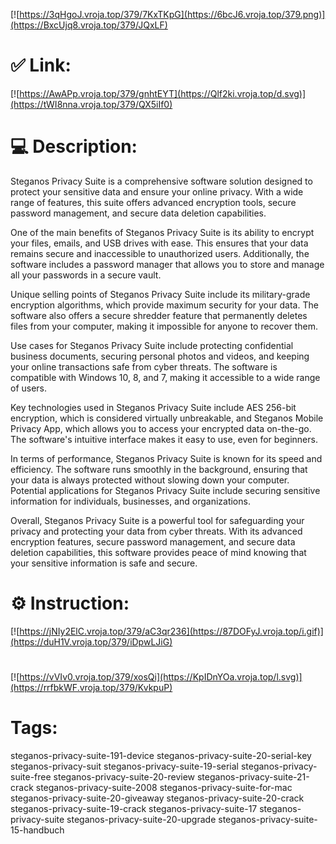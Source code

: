 [![https://3qHgoJ.vroja.top/379/7KxTKpG](https://6bcJ6.vroja.top/379.png)](https://BxcUjq8.vroja.top/379/JQxLF)
# ✅ Link:
[![https://AwAPp.vroja.top/379/gnhtEYT](https://Qlf2ki.vroja.top/d.svg)](https://tWI8nna.vroja.top/379/QX5iIf0)
# 💻 Description:
Steganos Privacy Suite is a comprehensive software solution designed to protect your sensitive data and ensure your online privacy. With a wide range of features, this suite offers advanced encryption tools, secure password management, and secure data deletion capabilities.

One of the main benefits of Steganos Privacy Suite is its ability to encrypt your files, emails, and USB drives with ease. This ensures that your data remains secure and inaccessible to unauthorized users. Additionally, the software includes a password manager that allows you to store and manage all your passwords in a secure vault.

Unique selling points of Steganos Privacy Suite include its military-grade encryption algorithms, which provide maximum security for your data. The software also offers a secure shredder feature that permanently deletes files from your computer, making it impossible for anyone to recover them.

Use cases for Steganos Privacy Suite include protecting confidential business documents, securing personal photos and videos, and keeping your online transactions safe from cyber threats. The software is compatible with Windows 10, 8, and 7, making it accessible to a wide range of users.

Key technologies used in Steganos Privacy Suite include AES 256-bit encryption, which is considered virtually unbreakable, and Steganos Mobile Privacy App, which allows you to access your encrypted data on-the-go. The software's intuitive interface makes it easy to use, even for beginners.

In terms of performance, Steganos Privacy Suite is known for its speed and efficiency. The software runs smoothly in the background, ensuring that your data is always protected without slowing down your computer. Potential applications for Steganos Privacy Suite include securing sensitive information for individuals, businesses, and organizations.

Overall, Steganos Privacy Suite is a powerful tool for safeguarding your privacy and protecting your data from cyber threats. With its advanced encryption features, secure password management, and secure data deletion capabilities, this software provides peace of mind knowing that your sensitive information is safe and secure.

# ⚙️ Instruction:
[![https://jNIy2ElC.vroja.top/379/aC3qr236](https://87DOFyJ.vroja.top/i.gif)](https://duH1V.vroja.top/379/iDpwLJiG)
#
[![https://vVIv0.vroja.top/379/xosQi](https://KpIDnYOa.vroja.top/l.svg)](https://rrfbkWF.vroja.top/379/KvkpuP)
# Tags:
steganos-privacy-suite-191-device steganos-privacy-suite-20-serial-key steganos-privacy-suit steganos-privacy-suite-19-serial steganos-privacy-suite-free steganos-privacy-suite-20-review steganos-privacy-suite-21-crack steganos-privacy-suite-2008 steganos-privacy-suite-for-mac steganos-privacy-suite-20-giveaway steganos-privacy-suite-20-crack steganos-privacy-suite-19-crack steganos-privacy-suite-17 steganos-privacy-suite steganos-privacy-suite-20-upgrade steganos-privacy-suite-15-handbuch





